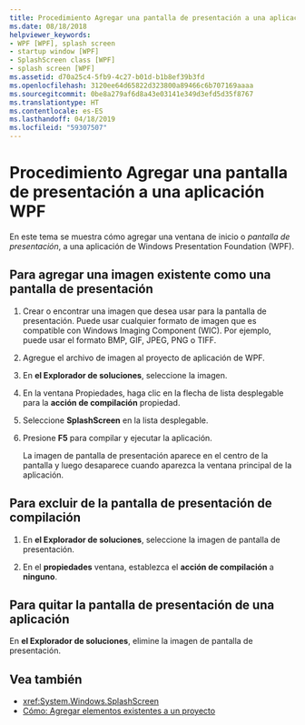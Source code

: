 ```yaml
---
title: Procedimiento Agregar una pantalla de presentación a una aplicación WPF
ms.date: 08/18/2018
helpviewer_keywords:
- WPF [WPF], splash screen
- startup window [WPF]
- SplashScreen class [WPF]
- splash screen [WPF]
ms.assetid: d70a25c4-5fb9-4c27-b01d-b1b8ef39b3fd
ms.openlocfilehash: 3120ee64d65822d323800a89466c6b707169aaaa
ms.sourcegitcommit: 0be8a279af6d8a43e03141e349d3efd5d35f8767
ms.translationtype: HT
ms.contentlocale: es-ES
ms.lasthandoff: 04/18/2019
ms.locfileid: "59307507"
---
```

# <a name="how-to-add-a-splash-screen-to-a-wpf-application"></a>Procedimiento Agregar una pantalla de presentación a una aplicación WPF

En este tema se muestra cómo agregar una ventana de inicio o *pantalla de presentación*, a una aplicación de Windows Presentation Foundation (WPF).

## <a name="to-add-an-existing-image-as-a-splash-screen"></a>Para agregar una imagen existente como una pantalla de presentación

1. Crear o encontrar una imagen que desea usar para la pantalla de presentación. Puede usar cualquier formato de imagen que es compatible con Windows Imaging Component (WIC). Por ejemplo, puede usar el formato BMP, GIF, JPEG, PNG o TIFF.

2. Agregue el archivo de imagen al proyecto de aplicación de WPF.

3. En **el Explorador de soluciones**, seleccione la imagen.

4. En la ventana Propiedades, haga clic en la flecha de lista desplegable para la **acción de compilación** propiedad.

5. Seleccione **SplashScreen** en la lista desplegable.

6. Presione **F5** para compilar y ejecutar la aplicación.

     La imagen de pantalla de presentación aparece en el centro de la pantalla y luego desaparece cuando aparezca la ventana principal de la aplicación.

## <a name="to-exclude-the-splash-screen-from-build"></a>Para excluir de la pantalla de presentación de compilación

1. En **el Explorador de soluciones**, seleccione la imagen de pantalla de presentación.

2. En el **propiedades** ventana, establezca el **acción de compilación** a **ninguno**.

## <a name="to-remove-the-splash-screen-from-an-application"></a>Para quitar la pantalla de presentación de una aplicación

En **el Explorador de soluciones**, elimine la imagen de pantalla de presentación.

## <a name="see-also"></a>Vea también

- <xref:System.Windows.SplashScreen>
- [Cómo: Agregar elementos existentes a un proyecto](https://docs.microsoft.com/previous-versions/visualstudio/visual-studio-2010/9f4t9t92(v=vs.100))
